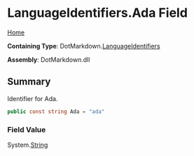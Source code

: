 # LanguageIdentifiers\.Ada Field

[Home](../../../README.md)

**Containing Type**: DotMarkdown\.[LanguageIdentifiers](../README.md)

**Assembly**: DotMarkdown\.dll

## Summary

Identifier for Ada\.

```csharp
public const string Ada = "ada"
```

### Field Value

System\.[String](https://docs.microsoft.com/en-us/dotnet/api/system.string)

